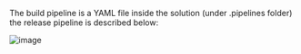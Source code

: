 The build pipeline is a YAML file inside the solution (under .pipelines folder)
the release pipeline is described below:

![image](https://user-images.githubusercontent.com/43682836/236284982-668d0a91-b16f-4d65-859b-37679063c2c4.png)
